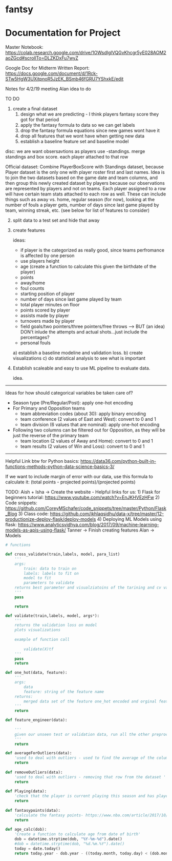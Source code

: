 # fantsy

# Documentation for Project 

Master Notebook: <br>
https://colab.research.google.com/drive/1OWsdIgIVQGvKhcgr5yE028AOM2aoZGcd#scrollTo=DLZKDxFu7wyZ

Google Doc for Midterm Written Report: 
https://docs.google.com/document/d/1Rck-STw5HgW3UXitpnoR5JzEK_BSmb46fGRU7YShxkE/edit

Notes for 4/2/19 meeting
Alan idea to do 

TO DO 
1) create a final dataset
    1. design what we are predicting - I think players fantasy score they got for that period
    1. apply the fantasy formula to data so we can get labels
    1. drop the fantasy formula equations since new games wont have it 
    1. drop all features that we wont have when getting new data
    1. establish a baseline feature set and baseline model 
    
disc:
we are want obsersavtions as players 
use -standings. 
merge standings and box score. each player attached to that row

Official dataset: Combine PlayerBoxScore with Standings dataset, because Player dataset is the only one with player roster first and last names. Idea is to join the two datasets based on the game date and team columns, and then group this newly created dataset by players because our observations are represented by players and not on teams. Each player assigned to a row will have certain team stats attached to each row as well. These can include things such as away vs. home, regular season (for now), looking at the number of fouls a player gets, number of days since last game played by team, winning streak, etc. (see below for list of features to consider) 
    
2) split data to a test set and hide that away

3) create features
    
    ideas:
    - if player is the categorized as really good, since teams perfromance is affected by one person 
    - use players height
    - age (create a function to calculate this given the birthdate of the player)
    - points 
    - away/home 
    - foul counts 
    - starting position of player
    - number of days since last game played by team
    - total player minutes on floor 
    - points scored by player
    - assists made by player
    - turnovers made by player
    - field goals/two pointers/three pointers/free throws --> BUT (an idea) DON't inlude the attempts and actual shots...just include the percentages? 
    - personal fouls
   
    
    a) establish a baseline modeline and validation loss.
    b) create visualizations 
    c) do statistical analysis to see what is important
    
4) Establish scaleable and easy to use ML pipeline to evaluate data.

    idea. 
___________________________________________________________________

Ideas for how should categorical variables be taken care of?

- Season type (Pre/Regular/Post): apply one-hot encoding
- For Primary and Opposition teams
    - team abbreviation codes (about 30): apply binary encoding
    - team conference (2 values of East and West): convert to 0 and 1
    - team division (6 values that are nominal): apply one-hot encoding
- Following two columns can be filtered out for Opposition, as they will be just the reverse of the primary team
    - team location (2 values of Away and Home): convert to 0 and 1
    - team results (2 values of Win and Loss): convert to 0 and 1
 ___________________________________________________________________

Helpful Link btw for Python basics: https://data36.com/python-built-in-functions-methods-python-data-science-basics-3/

If we want to include margin of error with our data, use this formula to calculate it: (total points - projected points)/(projected points)

TODO:
Aish + Isha -> Create the website 
    - Helpful links for us: 1) Flask for beginners tutorial: https://www.youtube.com/watch?v=EnJKHVEzHFw
                            2) Code snippets: https://github.com/CoreyMSchafer/code_snippets/tree/master/Python/Flask_Blog
                            3) Class code: https://github.com/ikhlaqsidhu/data-x/tree/master/12-productionize-deploy-flask/deploy-models
                            4) Deploying ML Models using flask: https://www.analyticsvidhya.com/blog/2017/09/machine-learning-models-as-apis-using-flask/
Tanner -> Finish creating features 
Alan -> Models 

```python
# functions

def cross_validate(train,labels, model, para_list)
    '''
    args:
        train: data to train on
        labels: labels to fit on
        model to fit
        parameters to validate
    returns best parameter and visualziatoins of the tarining and cv validation loss 
    '''
    pass

    return 

def validate(train,labels, model, args*):
    '''
    returns the validation loss on model 
    plots visualizations
    
    example of function call
    
        validate(X)tf
    '''
    pass
    return 

def one_hot(data, feature):
    '''
    args:
        data
        feature: string of the feature name
    returns:
        merged data set of the feature one_hot encoded and orginal feature dropped
    '''
    return 

def feature_engineer(data):
    
    '''
    given our unseen test or validation data, run all the other preprocessing fucntions on the test data 
    '''
    return 

def averageForOutliers(data):
    'used to deal with outliers - used to find the average of the column'
    return 
    
def removeOutliers(data):
    'used to deal with outliers - removing that row from the dataset '
    return 
    
def Playing(data):
    'check that the player is current playing this season and has played at least one season before'
    return
    
def fantasypoints(data):
    'calculate the fantasy points- https://www.nba.com/article/2017/10/05/nba-unveils-new-official-fantasy-scoring'
    return 
    
def age_calc(dob):
    'Create a function to calculate age from date of birth'
    dob = datetime.strptime(dob, "%Y-%m-%d").date()
    #dob = datetime.strptime(dob, "%d.%m.%Y").date()
    today = date.today()
    return today.year - dob.year - ((today.month, today.day) < (dob.month, dob.day))
```
